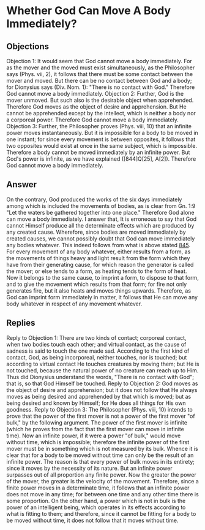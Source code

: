 # Whether God Can Move A Body Immediately?
## Objections
Objection 1: It would seem that God cannot move a body immediately. For as the mover and the moved must exist simultaneously, as the Philosopher says (Phys. vii, 2), it follows that there must be some contact between the mover and moved. But there can be no contact between God and a body; for Dionysius says (Div. Nom. 1): "There is no contact with God." Therefore God cannot move a body immediately.
Objection 2: Further, God is the mover unmoved. But such also is the desirable object when apprehended. Therefore God moves as the object of desire and apprehension. But He cannot be apprehended except by the intellect, which is neither a body nor a corporeal power. Therefore God cannot move a body immediately.
Objection 3: Further, the Philosopher proves (Phys. viii, 10) that an infinite power moves instantaneously. But it is impossible for a body to be moved in one instant; for since every movement is between opposites, it follows that two opposites would exist at once in the same subject, which is impossible. Therefore a body cannot be moved immediately by an infinite power. But God's power is infinite, as we have explained ([844]Q[25], A[2]). Therefore God cannot move a body immediately.
## Answer
On the contrary, God produced the works of the six days immediately among which is included the movements of bodies, as is clear from Gn. 1:9 "Let the waters be gathered together into one place." Therefore God alone can move a body immediately.
I answer that, It is erroneous to say that God cannot Himself produce all the determinate effects which are produced by any created cause. Wherefore, since bodies are moved immediately by created causes, we cannot possibly doubt that God can move immediately any bodies whatever. This indeed follows from what is above stated [845](A[1]). For every movement of any body whatever, either results from a form, as the movements of things heavy and light result from the form which they have from their generating cause, for which reason the generator is called the mover; or else tends to a form, as heating tends to the form of heat. Now it belongs to the same cause, to imprint a form, to dispose to that form, and to give the movement which results from that form; for fire not only generates fire, but it also heats and moves things upwards. Therefore, as God can imprint form immediately in matter, it follows that He can move any body whatever in respect of any movement whatever.
## Replies
Reply to Objection 1: There are two kinds of contact; corporeal contact, when two bodies touch each other; and virtual contact, as the cause of sadness is said to touch the one made sad. According to the first kind of contact, God, as being incorporeal, neither touches, nor is touched; but according to virtual contact He touches creatures by moving them; but He is not touched, because the natural power of no creature can reach up to Him. Thus did Dionysius understand the words, "There is no contact with God"; that is, so that God Himself be touched.
Reply to Objection 2: God moves as the object of desire and apprehension; but it does not follow that He always moves as being desired and apprehended by that which is moved; but as being desired and known by Himself; for He does all things for His own goodness.
Reply to Objection 3: The Philosopher (Phys. viii, 10) intends to prove that the power of the first mover is not a power of the first mover "of bulk," by the following argument. The power of the first mover is infinite (which he proves from the fact that the first mover can move in infinite time). Now an infinite power, if it were a power "of bulk," would move without time, which is impossible; therefore the infinite power of the first mover must be in something which is not measured by its bulk. Whence it is clear that for a body to be moved without time can only be the result of an infinite power. The reason is that every power of bulk moves in its entirety; since it moves by the necessity of its nature. But an infinite power surpasses out of all proportion any finite power. Now the greater the power of the mover, the greater is the velocity of the movement. Therefore, since a finite power moves in a determinate time, it follows that an infinite power does not move in any time; for between one time and any other time there is some proportion. On the other hand, a power which is not in bulk is the power of an intelligent being, which operates in its effects according to what is fitting to them; and therefore, since it cannot be fitting for a body to be moved without time, it does not follow that it moves without time.